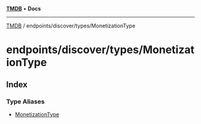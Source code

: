 [**TMDB**](../../../../README.md) • **Docs**

***

[TMDB](../../../../README.md) / endpoints/discover/types/MonetizationType

# endpoints/discover/types/MonetizationType

## Index

### Type Aliases

- [MonetizationType](type-aliases/MonetizationType.md)
